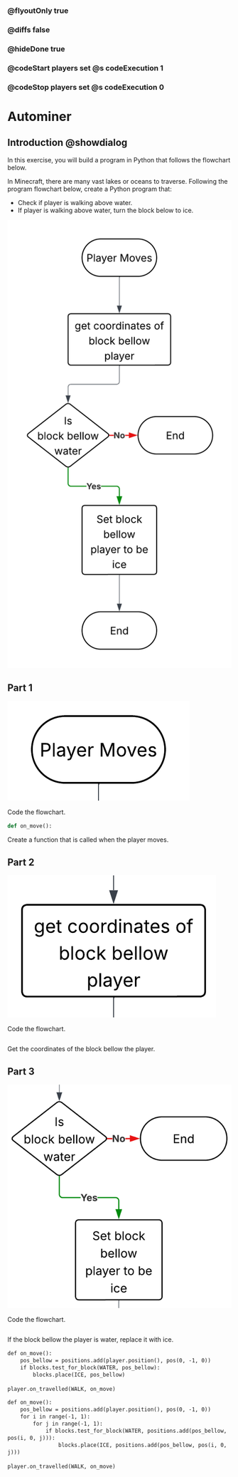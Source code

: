 ### @flyoutOnly true
### @diffs false
### @hideDone true
### @codeStart players set @s codeExecution 1
### @codeStop players set @s codeExecution 0

# Autominer

## Introduction @showdialog

In this exercise, you will build a program in Python that follows the flowchart below.

In Minecraft, there are many vast lakes or oceans to traverse. Following the program flowchart below, create a Python program that:

- Check if player is walking above water.
- If player is walking above water, turn the block below to ice.

![Cover image](https://raw.githubusercontent.com/CausewayDigital/Minecraft-EE-MakeCode/refs/heads/master/tutorials/python-islands/island-7/ice_walker/images/Flowchart.png)

## Part 1
![Cover image](https://raw.githubusercontent.com/CausewayDigital/Minecraft-EE-MakeCode/refs/heads/master/tutorials/python-islands/island-7/ice_walker/images/Part_1.png)

Code the flowchart.

```python
def on_move():
```

Create a function that is called when the player moves.

## Part 2
![Cover image](https://raw.githubusercontent.com/CausewayDigital/Minecraft-EE-MakeCode/refs/heads/master/tutorials/python-islands/island-7/ice_walker/images/Part_2.png)

Code the flowchart.

```python
```
Get the coordinates of the block bellow the player.

## Part 3
![Cover image](https://raw.githubusercontent.com/CausewayDigital/Minecraft-EE-MakeCode/refs/heads/master/tutorials/python-islands/island-7/ice_walker/images/Part_3.png)

Code the flowchart.

```python
```
If the block bellow the player is water, replace it with ice.


```ghost
def on_move():
    pos_bellow = positions.add(player.position(), pos(0, -1, 0))
    if blocks.test_for_block(WATER, pos_bellow):
        blocks.place(ICE, pos_bellow)

player.on_travelled(WALK, on_move)
```

```ghost
def on_move():
    pos_bellow = positions.add(player.position(), pos(0, -1, 0))
    for i in range(-1, 1):
        for j in range(-1, 1):
            if blocks.test_for_block(WATER, positions.add(pos_bellow, pos(i, 0, j))):
                blocks.place(ICE, positions.add(pos_bellow, pos(i, 0, j)))

player.on_travelled(WALK, on_move)
```
